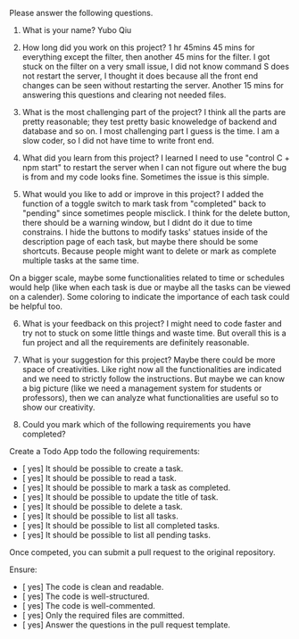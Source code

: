 Please answer the following questions.

1. What is your name?
Yubo Qiu

2. How long did you work on this project?
1 hr 45mins
45 mins for everything except the filter, then another 45 mins for the filter. I got stuck on the filter on a very small issue, I did not know command S does not restart the server, I thought it does because all the front end changes can be seen without restarting the server. Another 15 mins for answering this questions and clearing not needed files. 

3. What is the most challenging part of the project?
I think all the parts are pretty reasonable; they test pretty basic knoweledge of backend and database and so on. I most challenging part I guess is the time. I am a slow coder, so I did not have time to write front end. 

4. What did you learn from this project?
I learned I need to use "control C + npm start" to restart the server when I can not figure out where the bug is from and my code looks fine. Sometimes the issue is this simple. 

5. What would you like to add or improve in this project?
I added the function of a toggle switch to mark task from "completed" back to "pending" since sometimes people misclick. I think for the delete button, there should be a warning window, but I didnt do it due to time constrains. I hide the buttons to modify tasks' statues inside of the description page of each task, but maybe there should be some shortcuts. Because people might want to delete or mark as complete multiple tasks at the same time. 

On a bigger scale, maybe some functionalities related to time or schedules would help (like when each task is due or maybe all the tasks can be viewed on a calender). Some coloring to indicate the importance of each task could be helpful too. 

6. What is your feedback on this project?
I might need to code faster and try not to stuck on some little things and waste time. But overall this is a fun project and all the requirements are definitely reasonable.

7. What is your suggestion for this project?
Maybe there could be more space of creativities. Like right now all the functionalities are indicated and we need to strictly follow the instructions. But maybe we can know a big picture (like we need a management system for students or professors), then we can analyze what functionalities are useful so to show our creativity.  

8. Could you mark which of the following requirements you have completed?

Create a Todo App todo the following requirements:

- [ yes] It should be possible to create a task.
- [ yes] It should be possible to read a task.
- [ yes] It should be possible to mark a task as completed.
- [ yes] It should be possible to update the title of task.
- [ yes] It should be possible to delete a task.
- [ yes] It should be possible to list all tasks.
- [ yes] It should be possible to list all completed tasks.
- [ yes] It should be possible to list all pending tasks.

Once competed, you can submit a pull request to the original repository.

Ensure:

- [ yes] The code is clean and readable.
- [ yes] The code is well-structured.
- [ yes] The code is well-commented.
- [ yes] Only the required files are committed.
- [ yes] Answer the questions in the pull request template.